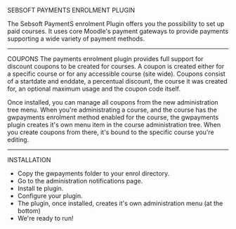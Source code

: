 
SEBSOFT PAYMENTS ENROLMENT PLUGIN

The Sebsoft PaymentS enrolment Plugin offers you the possibility to set up paid courses.
It uses core Moodle's payment gateways to provide payments supporting a wide variety of payment methods.

-----
COUPONS
The payments enrolment plugin provides full support for discount coupons to be created for courses.
A coupon is created either for a specific course or for any accessible course (site wide).
Coupons consist of a startdate and enddate, a percentual discount, the course
it was created for, an optional maximum usage and the coupon code itself.

Once installed, you can manage all coupons from the new administration tree menu.
When you're administrating a course, and the course has the gwpayments enrolment
method enabled for the course, the gwpayments plugin creates it's own menu item
in the course administration tree.
When you create coupons from there, it's bound to the specific course you're editing.

-----
INSTALLATION

- Copy the gwpayments folder to your enrol directory.
- Go to the administration notifications page.
- Install te plugin.
- Configure your plugin.
- The plugin, once installed, creates it's own administration menu (at the bottom)
- We're ready to run!
